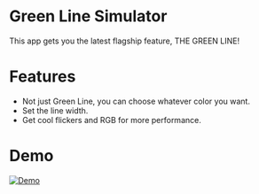 # Green Line Simulator
This app gets you the latest flagship feature, THE GREEN LINE!

# Features
- Not just Green Line, you can choose whatever color you want.
- Set the line width.
- Get cool flickers and RGB for more performance.

# Demo 
[![Demo](https://img.youtube.com/vi/fVv7P9dntFY/0.jpg)](https://www.youtube.com/watch?v=fVv7P9dntFY)
